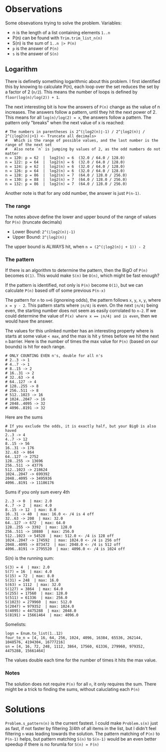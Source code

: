 # Observations

Some obsevations trying to solve the problem. Variables:
- n is the length of a list containing elements `1..n`
- P(n) can be found with `Trim.trim_list_n(n)`
- S(n) is the sum of `1..n |> P(n)`
- `p` is the answer of `P(n)`
- `s` is the answer of `S(n)`

## Logarithm

There is definetly something logarithmic about this problem. I first identified this by knowing to calculate P(n), each loop over the set reduces the set by a factor of 2 (`n/2`). This means the number of loops is defined by `floor(log(n)/log(2)) + 1`.

The next interesting bit is how the answers of `P(n)` change as the value of n increases. The answers follow a pattern, until they hit the next power of 2. This means for all `log(n)/log(2) = x`, the answers follow a pattern. The pattern only "breaks" when the next value of x is reached:

```
# The numbers in parentheses is 2^(⌊log2(n)⌋-1) / 2^⌊log2(n)⌋ / 2^(⌊log2(n)⌋+1) <- Truncate all decimals>
#   Which is the range of possible values, and the last number is the range of the next set
#   Also note `n` is jumping by values of 2, as the odd numbers do not matter
n = 120: p = 62  |  log2(n) = 6  (32.0 / 64.0 / 128.0)
n = 122: p = 64  |  log2(n) = 6  (32.0 / 64.0 / 128.0)
n = 124: p = 62  |  log2(n) = 6  (32.0 / 64.0 / 128.0)
n = 126: p = 64  |  log2(n) = 6  (32.0 / 64.0 / 128.0)
n = 128: p = 86  |  log2(n) = 7  (64.0 / 128.0 / 256.0)
n = 130: p = 88  |  log2(n) = 7  (64.0 / 128.0 / 256.0)
n = 132: p = 86  |  log2(n) = 7  (64.0 / 128.0 / 256.0)
```

Another note is that for any odd number, the answer is just `P(n-1)`.

### The range

The notes above define the lower and upper bound of the range of values for `P(n)` (truncate decimals)
- Lower Bound: `2^(⌊log2(n)⌋-1)`
- Upper Bound: `2^⌊log2(n)⌋`

The upper bound is ALWAYS hit, when `n = (2^(⌊log2(n)⌋ + 1)) - 2`

### The pattern

If there is an algorithm to determine the pattern, then the BigO of `P(n)` becomes `O(1)`. This would make `S(n)` be `O(n)`, which might be fast enough? 

If the pattern is identified, not only is `P(n)` become `O(1)`, but we can calculate `P(n)` based off of some previous `P(n-x)`

The pattern for `n` to `n+6` (ignoreing odds), the pattern follows `x`, `y`, `x`, `y`, where `x = y - 2`. This pattern starts where `⌊n/4⌋` is even. On the next  `⌊n/4⌋` being even, the starting number does not seem as easily corrolated to `n-2`. If we could determine the value of `P(x) where x == ⌊n/4⌋ and is even`, then we would have the answer.

The values for this unlinked number has an interesting property where is starts at some value `< max`, and the max is hit `y` times before we hit the next `n` barrier. Here is the number of times the max value for `P(n)` (based on our bounds) is hit for each range.

```
# ONLY COUNTING EVEN n's, double for all n's
# 2..3 -> 1
# 4..7 -> 1
# 8..15 -> 2
# 16..31 -> 2
# 32..63 -> 4
# 64..127 -> 4
# 128..255 -> 8
# 256..511 -> 8
# 512..1023 -> 16
# 1024..2047 -> 16
# 2048..4095 -> 32
# 4096..8191 -> 32
```

Here are the sums
```
# If you exclude the odds, it is exactly half, but your BigO is also haved
2..3 -> 4
4..7 -> 12
8..15 -> 56
16..31 -> 176
32..63 -> 864
64..127 -> 2752
128..255 -> 13696
256..511 -> 43776
512..1023 -> 218624
1024..2047 -> 699392
2048..4095 -> 3495936
4096..8191 -> 11186176
```

Sums if you only sum every 4th
```
2..3 -> 0  | max: 2.0
4..7 -> 2  | max: 4.0
8..15 -> 12  | max: 8.0
16..31 -> 40  | max: 16.0 <- /4 is 4 off
32..63 -> 208  | max: 32.0
64..127 -> 672  | max: 64.0
128..255 -> 3392  | max: 128.0
256..511 -> 10880  | max: 256.0
512..1023 -> 54528  | max: 512.0 <- /4 is 128 off
1024..2047 -> 174592  | max: 1024.0 <- /4 is 256 off
2048..4095 -> 873472  | max: 2048.0 <- /4 is 512 off
4096..8191 -> 2795520  | max: 4096.0 <- /4 is 1024 off
```


S(n) is the running sum:
```
S(3) = 4  | max: 2.0
S(7) = 16  | max: 4.0
S(15) = 72  | max: 8.0
S(31) = 248  | max: 16.0
S(63) = 1112  | max: 32.0
S(127) = 3864  | max: 64.0
S(255) = 17560  | max: 128.0
S(511) = 61336  | max: 256.0
S(1023) = 279960  | max: 512.0
S(2047) = 979352  | max: 1024.0
S(4095) = 4475288  | max: 2048.0
S(8191) = 15661464  | max: 4096.0
```

Somelists:

```
logn = Enum.to_list(1..12)
four_to_n = [4, 16, 64, 256, 1024, 4096, 16384, 65536, 262144, 1048576, 4194304, 16777216]
sn = [4, 16, 72, 248, 1112, 3864, 17560, 61336, 279960, 979352, 4475288, 15661464]
```


The values double each time for the number of times it hits the max value. 

### Notes

The solution does not require `P(n)` for all `n`, it only requires the sum. There might be a trick to finding the sums, without caluclating each `P(n)`


# Solutions

`Problem.s_pattern(n)` is the current fastest. I could make `Problem.s(n)` just as fast, if not faster by filtering 3/4th of all items in the list, but I didn't feel filtering `n` was leading towards the solution. The pattern matching of `P(n)` to `P(n-1)` helps, but pattern matching `S(n)` to `S(n-1)` would be an even better speedup if there is no forumla for `S(n) = F(n)`